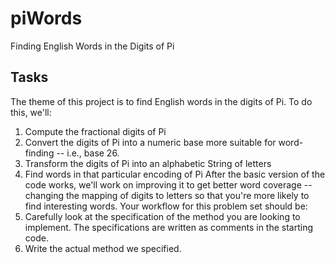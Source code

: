 # piWords
Finding English Words in the Digits of Pi

## Tasks
The theme of this project is to find English words in the digits of Pi. To do this, we'll:
1. Compute the fractional digits of Pi
2. Convert the digits of Pi into a numeric base more suitable for word-finding -- i.e., base 26.
3. Transform the digits of Pi into an alphabetic String of letters
4. Find words in that particular encoding of Pi
After the basic version of the code works, we'll work on improving it to get better word coverage -- changing the mapping of digits to letters so that you're more likely to find interesting words.
Your workflow for this problem set should be:
1. Carefully look at the specification of the method you are looking to implement. The specifications are written as comments in the starting code.
2. Write the actual method we specified.
